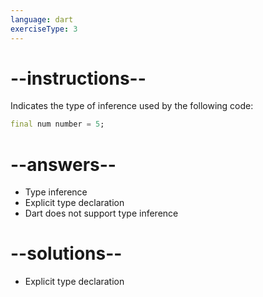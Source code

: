 ```yaml
---
language: dart
exerciseType: 3
---
```


# --instructions--

Indicates the type of inference used by the following code:
```dart
final num number = 5;
```

# --answers--

- Type inference
- Explicit type declaration
- Dart does not support type inference

# --solutions--

- Explicit type declaration
